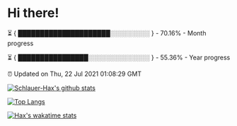 # Hi there!

⏳ { █████████████████████░░░░░░░░░ } - 70.16% - Month progress

⏳ { ████████████████░░░░░░░░░░░░░░ } - 55.36% - Year progress

⏰ Updated on Thu, 22 Jul 2021 01:08:29 GMT


[![Schlauer-Hax's github stats](https://github-readme-stats.vercel.app/api?username=Schlauer-Hax&show_icons=true&theme=dark&count_private=true)](https://github.com/Schlauer-Hax)


[![Top Langs](https://github-readme-stats.vercel.app/api/top-langs/?username=Schlauer-Hax&layout=compact&theme=dark)](https://github.com/Schlauer-Hax?tab=repositories)


[![Hax's wakatime stats](https://github-readme-stats.vercel.app/api/wakatime?username=Hax&theme=dark)](https://wakatime.com/@Hax)

